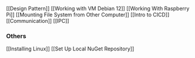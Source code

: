 [[Design Pattern]]
[[Working with VM Debian 12]]
[[Working With Raspberry Pi]]
[[Mounting File System from Other Computer]]
[[Intro to CICD]]
[[Communication]]
[[IPC]]
### Others
[[Installing Linux]]
[[Set Up Local NuGet Repository]]